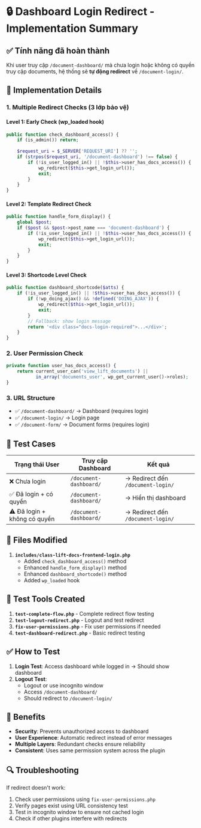 # 🔒 Dashboard Login Redirect - Implementation Summary

## ✅ Tính năng đã hoàn thành

Khi user truy cập `/document-dashboard/` mà chưa login hoặc không có quyền truy cập documents, hệ thống sẽ **tự động redirect** về `/document-login/`.

## 🔧 Implementation Details

### 1. **Multiple Redirect Checks** (3 lớp bảo vệ)

#### **Level 1: Early Check (wp_loaded hook)**
```php
public function check_dashboard_access() {
    if (is_admin()) return;
    
    $request_uri = $_SERVER['REQUEST_URI'] ?? '';
    if (strpos($request_uri, '/document-dashboard') !== false) {
        if (!is_user_logged_in() || !$this->user_has_docs_access()) {
            wp_redirect($this->get_login_url());
            exit;
        }
    }
}
```

#### **Level 2: Template Redirect Check**
```php
public function handle_form_display() {
    global $post;
    if ($post && $post->post_name === 'document-dashboard') {
        if (!is_user_logged_in() || !$this->user_has_docs_access()) {
            wp_redirect($this->get_login_url());
            exit;
        }
    }
}
```

#### **Level 3: Shortcode Level Check**
```php
public function dashboard_shortcode($atts) {
    if (!is_user_logged_in() || !$this->user_has_docs_access()) {
        if (!wp_doing_ajax() && !defined('DOING_AJAX')) {
            wp_redirect($this->get_login_url());
            exit;
        }
        // Fallback: show login message
        return '<div class="docs-login-required">...</div>';
    }
}
```

### 2. **User Permission Check**
```php
private function user_has_docs_access() {
    return current_user_can('view_lift_documents') || 
           in_array('documents_user', wp_get_current_user()->roles);
}
```

### 3. **URL Structure**
- ✅ `/document-dashboard/` → Dashboard (requires login)
- ✅ `/document-login/` → Login page
- ✅ `/document-form/` → Document forms (requires login)

## 🧪 Test Cases

| Trạng thái User | Truy cập Dashboard | Kết quả |
|---|---|---|
| ❌ Chưa login | `/document-dashboard/` | → Redirect đến `/document-login/` |
| ✅ Đã login + có quyền | `/document-dashboard/` | → Hiển thị dashboard |
| ⚠️ Đã login + không có quyền | `/document-dashboard/` | → Redirect đến `/document-login/` |

## 📁 Files Modified

1. **`includes/class-lift-docs-frontend-login.php`**
   - Added `check_dashboard_access()` method
   - Enhanced `handle_form_display()` method  
   - Enhanced `dashboard_shortcode()` method
   - Added `wp_loaded` hook

## 🔗 Test Tools Created

1. **`test-complete-flow.php`** - Complete redirect flow testing
2. **`test-logout-redirect.php`** - Logout and test redirect
3. **`fix-user-permissions.php`** - Fix user permissions if needed
4. **`test-dashboard-redirect.php`** - Basic redirect testing

## ✅ How to Test

1. **Login Test**: Access dashboard while logged in → Should show dashboard
2. **Logout Test**: 
   - Logout or use incognito window
   - Access `/document-dashboard/`
   - Should redirect to `/document-login/`

## 🚀 Benefits

- **Security**: Prevents unauthorized access to dashboard
- **User Experience**: Automatic redirect instead of error messages
- **Multiple Layers**: Redundant checks ensure reliability
- **Consistent**: Uses same permission system across the plugin

## 🔍 Troubleshooting

If redirect doesn't work:
1. Check user permissions using `fix-user-permissions.php`
2. Verify pages exist using URL consistency test
3. Test in incognito window to ensure not cached login
4. Check if other plugins interfere with redirects

